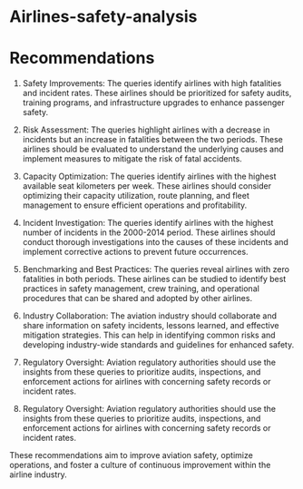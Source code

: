 # Airlines-safety-analysis 
# Recommendations 
1. Safety Improvements: The queries identify airlines with high fatalities and incident rates. These airlines should be prioritized for safety audits, training programs, and infrastructure upgrades to enhance passenger safety.

2. Risk Assessment: The queries highlight airlines with a decrease in incidents but an increase in fatalities between the two periods. These airlines should be evaluated to understand the underlying causes and implement measures to mitigate the risk of fatal accidents.

3. Capacity Optimization: The queries identify airlines with the highest available seat kilometers per week. These airlines should consider optimizing their capacity utilization, route planning, and fleet management to ensure efficient operations and profitability.

4. Incident Investigation: The queries identify airlines with the highest number of incidents in the 2000-2014 period. These airlines should conduct thorough investigations into the causes of these incidents and implement corrective actions to prevent future occurrences.

5. Benchmarking and Best Practices: The queries reveal airlines with zero fatalities in both periods. These airlines can be studied to identify best practices in safety management, crew training, and operational procedures that can be shared and adopted by other airlines.

6. Industry Collaboration: The aviation industry should collaborate and share information on safety incidents, lessons learned, and effective mitigation strategies. This can help in identifying common risks and developing industry-wide standards and guidelines for enhanced safety.

7. Regulatory Oversight: Aviation regulatory authorities should use the insights from these queries to prioritize audits, inspections, and enforcement actions for airlines with concerning safety records or incident rates.

8. Regulatory Oversight: Aviation regulatory authorities should use the insights from these queries to prioritize audits, inspections, and enforcement actions for airlines with concerning safety records or incident rates.

These recommendations aim to improve aviation safety, optimize operations, and foster a culture of continuous improvement within the airline industry.

